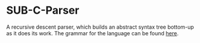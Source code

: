 # SUB-C-Parser

A recursive descent parser, which builds an abstract syntax tree bottom-up as it does its work. The grammar for the language can be found [here](http://www.cise.ufl.edu/class/cop4020sp16/project_grammar.txt).

